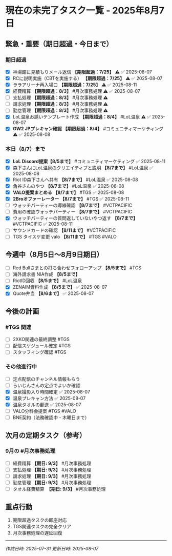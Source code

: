 # 現在の未完了タスク一覧 - 2025年8月7日

## 緊急・重要（期日超過・今日まで）
### 期日超過
- [x] 神湯館に見積もりメール返信 **【期限超過：7/25】** ⚠️ ✅ 2025-08-07
- [x] RCに説明実施（CBTを実施する） **【期限超過：7/25】** ⚠️ ✅ 2025-08-07
- [x] ララアリーナ再入場口 **【期限超過：7/25】** ⚠️ ✅ 2025-08-11
- [x] 経費精算 **【期限超過：8/3】** #月次事務処理 ⚠️ ✅ 2025-08-07
- [ ] 支払処理 **【期限超過：8/3】** #月次事務処理 ⚠️
- [ ] 請求処理 **【期限超過：8/3】** #月次事務処理 ⚠️
- [ ] 勤怠管理 **【期限超過：8/3】** #月次事務処理 ⚠️
- [x] LoL温泉お誘いテンプレート作成 **【期限超過：8/4】** #LoL温泉 ⚠️ ✅ 2025-08-07
- [x] **OW2 JPプレキャン確認 【期限超過：8/4】** #コミュニティマーケティング ⚠️ ✅ 2025-08-08

### 本日（8/7）まで
- [x] **LoL Discord提案【8/5まで】** #コミュニティマーケティング ✅ 2025-08-11
- [x] 森下さんにLoL温泉のクリエイティブと説明 **【8/7まで】** #LoL温泉 ✅ 2025-08-08
- [x] Riot ID森下さんへ共有 **【8/7まで】** #LoL温泉 ✅ 2025-08-08
- [x] 角谷さんのやつ **【8/7まで】** #LoL温泉 ✅ 2025-08-08
- [x] **VALO提案まとめる 【8/7まで】** #TGS ✅ 2025-08-08
- [x] **2Broオファーレーター 【8/7まで】** #TGS ✅ 2025-08-11
- [ ] ウォッチパーティーの導線確認 **【8/7まで】** #VCTPACIFIC
- [ ] 費用の確認ウォッチパーティー **【8/7まで】** #VCTPACIFIC
- [x] ウォッチパーティーの質問返していないやつ返す **【8/7まで】** #VCTPACIFIC ✅ 2025-08-11
- [ ] サウンドカードの確認 **【8/11まで】** #VCTPACIFIC
- [ ] TGS タイスケ変更 valo **【8/11まで】** #TGS #VALO

## 今週中（8月5日〜8月9日期日）
- [ ] Red Bullさまとの打ち合わせフォローアップ **【8/5まで】** #TGS
- [ ] 海外請求書 NIA作成 **【8/5まで】**
- [ ] RiotID回収 **【8/5まで】** #LoL温泉
- [x] ZENAIM資料作成 **【8/5まで】** ✅ 2025-08-07
- [x] Quote弁当 **【8/6まで】** ✅ 2025-08-07

## 今後の計画
### #TGS 関連
- [ ] 2XKO関連の最終調整 #TGS
- [ ] 配信スケジュール確定 #TGS
- [ ] スタッフィング確認 #TGS

### その他進行中
- [ ] 定点配信のチャンネル情報もらう
- [ ] らいじんさんの定点でよいか確認
- [x] 温泉撮影入り時間確定 ✅ 2025-08-07
- [x] 温泉プレキャン方法 ✅ 2025-08-07
- [x] 温泉タオルの郵送 ✅ 2025-08-07
- [ ] VALO分科会提案 #TGS #VALO
- [ ] BNE契約（法務確認中 - 木曜日まで）

## 次月の定期タスク（参考）
### 9月の #月次事務処理
- [ ] 経費精算 **【期日: 9/3】** #月次事務処理
- [ ] 支払処理 **【期日: 9/3】** #月次事務処理
- [ ] 請求処理 **【期日: 9/3】** #月次事務処理
- [ ] 勤怠管理 **【期日: 9/3】** #月次事務処理
- [ ] タオル経費精算　**【期日: 9/3】** #月次事務処理

## 重点行動
1. 期限超過タスクの即座対応
2. TGS関連タスクの完全クリア
3. 月次事務処理の遅延回復

---
*作成日時: 2025-07-31*
*更新日時: 2025-08-07*